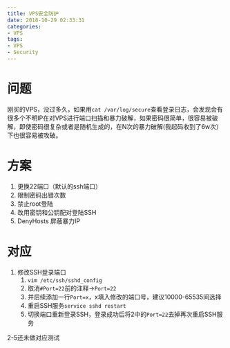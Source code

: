 ```yaml
---
title: VPS安全防护
date: 2018-10-29 02:33:31
categories:
- VPS
tags:
- VPS
- Security
---
```

# 问题
刚买的VPS，没过多久，如果用`cat /var/log/secure`查看登录日志，会发现会有很多个不明IP在对VPS进行端口扫描和暴力破解，如果密码很简单，很容易被破解，即使密码很复杂或者是随机生成的，在N次的暴力破解(我起码收到了6w次）下也很容易被攻破。

# 方案
1. 更换22端口（默认的ssh端口）
2. 限制密码出错次数
3. 禁止root登陆
4. 改用密钥和公钥配对登陆SSH
5. DenyHosts 屏蔽暴力IP

# 对应
1. 修改SSH登录端口
    1. `vim /etc/ssh/sshd_config`
    2. 取消`#Port=22`前的注释->`Port=22`
    3. 并后续添加一行`Port=x`，x填入修改的端口号，建议10000-65535间选择
    4. 重启SSH服务`service sshd restart`
    5. 切换端口重新登录SSH，登录成功后将2中的`Port=22`去掉再次重启SSH服务

2-5还未做对应测试